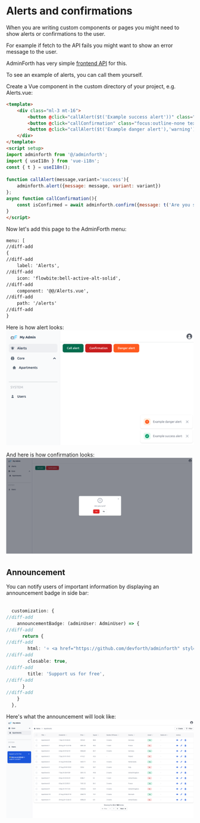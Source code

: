 # Alerts and confirmations

When you are writing custom components or pages you might need to show alerts or confirmations to the user.

For example if fetch to the API fails you might want to show an error message to the user.

AdminForth has very simple [frontend API](/docs/api/FrontendAPI/interfaces/FrontendAPIInterface) for this.

To see an example of alerts, you can call them yourself.

Create a Vue component in the custom directory of your project, e.g. Alerts.vue:

```html title="./custom/Alerts.vue"
<template>
    <div class="ml-3 mt-16">
        <button @click="callAlert($t('Example success alert'))" class="focus:outline-none text-white bg-green-700 hover:bg-green-800 focus:ring-4 focus:ring-green-300 font-medium rounded-lg text-sm px-5 py-2.5 me-2 mb-2 dark:bg-green-600 dark:hover:bg-green-700 dark:focus:ring-green-800">{{$t('Call alert')}}</button>
        <button @click="callConfirmation" class="focus:outline-none text-white bg-red-700 hover:bg-red-800 focus:ring-4 focus:ring-red-300 font-medium rounded-lg text-sm px-5 py-2.5 me-2 mb-2 dark:bg-red-600 dark:hover:bg-red-700 dark:focus:ring-red-900">{{$t('Confirmation')}}</button>
        <button @click="callAlert($t('Example danger alert'),'warning')" class="focus:outline-none text-white bg-orange-500 hover:bg-orange-400 focus:ring-4 focus:ring-orange-100 font-medium rounded-lg text-sm px-5 py-2.5 me-2 mb-2 dark:bg-orange-600 dark:hover:bg-orange-700 dark:focus:ring-orange-900">{{$t('Danger alert')}}</button>
    </div>
</template>
<script setup>
import adminforth from '@/adminforth';
import { useI18n } from 'vue-i18n';
const { t } = useI18n();

function callAlert(message,variant='success'){
    adminforth.alert({message: message, variant: variant})
};
async function callConfirmation(){
    const isConfirmed = await adminforth.confirm({message: t('Are you sure?'), yes: t('Yes'), no: t('No')})
}
</script>
```

Now let's add this page to the AdminForth menu:

```html title="/index.ts"
menu: [
//diff-add
{
//diff-add
    label: 'Alerts',
//diff-add
    icon: 'flowbite:bell-active-alt-solid',
//diff-add
    component: '@@/Alerts.vue',
//diff-add
    path: '/alerts'
//diff-add
}
```
Here is how alert looks:
![alt text](image-12.png)

And here is how confirmation looks:
![alt text](<Alerts and confirmations2.png>)

## Announcement


You can notify users of important information by displaying an announcement badge in side bar:

```ts title="/index.ts"

  customization: {
//diff-add
    announcementBadge: (adminUser: AdminUser) => {
//diff-add
      return { 
//diff-add
        html: '⭐ <a href="https://github.com/devforth/adminforth" style="font-weight: bold; text-decoration: underline" target="_blank">Star us on GitHub</a> to support a project!',
//diff-add
        closable: true,
//diff-add
        title: 'Support us for free',
//diff-add
      }
//diff-add
    }
  },
```

Here's what the announcement will look like:
![alt text](image-11.png)